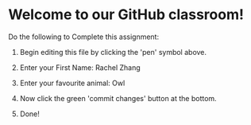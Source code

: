 # Welcome to our GitHub classroom!

Do the following to Complete this assignment:

1. Begin editing this file by clicking the 'pen' symbol above.

2. Enter your First Name: Rachel Zhang

3. Enter your favourite animal: Owl

4. Now click the green 'commit changes' button at the bottom.

5. Done!
